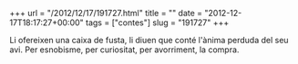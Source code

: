 +++
url = "/2012/12/17/191727.html"
title = ""
date = "2012-12-17T18:17:27+00:00"
tags = ["contes"]
slug = "191727"
+++

Li ofereixen una caixa de fusta, li diuen que conté l'ànima perduda del seu avi. Per esnobisme, per curiositat, per avorriment, la compra.
